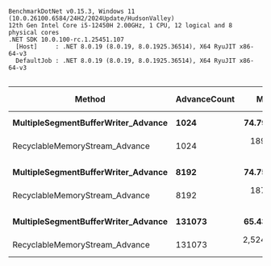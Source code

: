 ```

BenchmarkDotNet v0.15.3, Windows 11 (10.0.26100.6584/24H2/2024Update/HudsonValley)
12th Gen Intel Core i5-12450H 2.00GHz, 1 CPU, 12 logical and 8 physical cores
.NET SDK 10.0.100-rc.1.25451.107
  [Host]     : .NET 8.0.19 (8.0.19, 8.0.1925.36514), X64 RyuJIT x86-64-v3
  DefaultJob : .NET 8.0.19 (8.0.19, 8.0.1925.36514), X64 RyuJIT x86-64-v3


```
| Method                              | AdvanceCount | Mean        | Error    | StdDev   | Ratio | RatioSD | Gen0   | Allocated | Alloc Ratio |
|------------------------------------ |------------- |------------:|---------:|---------:|------:|--------:|-------:|----------:|------------:|
| **MultipleSegmentBufferWriter_Advance** | **1024**         |    **74.79 ns** | **0.605 ns** | **0.505 ns** |  **1.00** |    **0.01** | **0.0280** |     **176 B** |        **1.00** |
| RecyclableMemoryStream_Advance      | 1024         |   189.91 ns | 2.794 ns | 2.990 ns |  2.54 |    0.04 | 0.0446 |     280 B |        1.59 |
|                                     |              |             |          |          |       |         |        |           |             |
| **MultipleSegmentBufferWriter_Advance** | **8192**         |    **74.75 ns** | **1.307 ns** | **1.996 ns** |  **1.00** |    **0.04** | **0.0280** |     **176 B** |        **1.00** |
| RecyclableMemoryStream_Advance      | 8192         |   187.16 ns | 1.053 ns | 0.933 ns |  2.51 |    0.06 | 0.0446 |     280 B |        1.59 |
|                                     |              |             |          |          |       |         |        |           |             |
| **MultipleSegmentBufferWriter_Advance** | **131073**       |    **65.43 ns** | **1.078 ns** | **0.955 ns** |  **1.00** |    **0.02** | **0.0280** |     **176 B** |        **1.00** |
| RecyclableMemoryStream_Advance      | 131073       | 2,524.98 ns | 4.906 ns | 4.097 ns | 38.60 |    0.55 | 0.0534 |     344 B |        1.95 |
